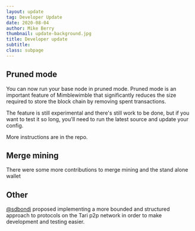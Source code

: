 ```yaml
---
layout: update
tag: Developer Update
date: 2020-08-04
author: Mike Berry
thumbnail: update-background.jpg
title: Developer update
subtitle:
class: subpage
---
```


## Pruned mode

You can now run your base node in pruned mode. Pruned mode is an important feature of Mimblewimble that significantly
reduces the size required to store the block chain by removing spent transactions.

The feature is still experimental and there's still work to be done, but if you want to test it so long, you'll need to
run the latest source and update your config.

More instructions are in the repo.

## Merge mining

There were some more contributions to merge mining and the stand alone wallet

## Other

[@sdbondi](https://github.com/sdbondi) proposed implementing a more bounded and structured approach to protocols on
  the Tari p2p network in order to make development and testing easier.

